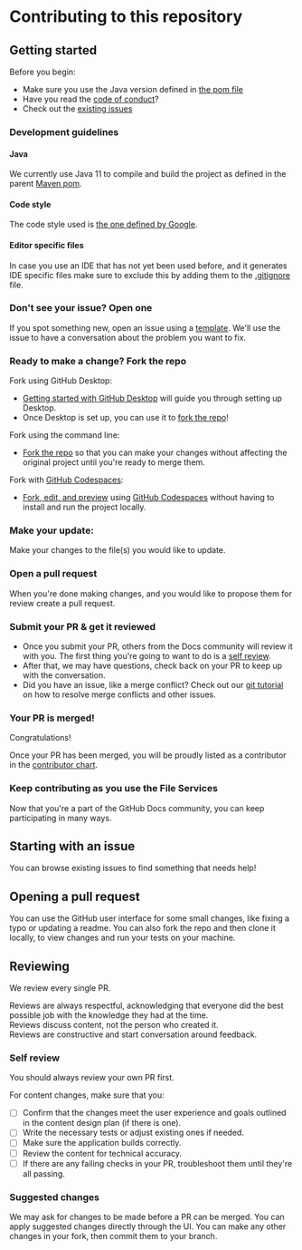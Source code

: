 # Contributing to this repository

## Getting started

Before you begin:

- Make sure you use the Java version defined in [the pom file](pom.xml)
- Have you read the [code of conduct](CODE_OF_CONDUCT.md)?
- Check out the [existing issues](https://github.com/mathiasbosman/file-services/issues)

### Development guidelines

#### Java

We currently use Java 11 to compile and build the project as defined in the
parent [Maven pom](pom.xml).

#### Code style

The code style used
is [the one defined by Google](https://google.github.io/styleguide/javaguide.html).

#### Editor specific files

In case you use an IDE that has not yet been used before, and it generates IDE specific files make
sure to exclude this by adding them to the [.gitignore](.gitignore) file.

### Don't see your issue? Open one

If you spot something new, open an issue using
a [template](https://github.com/mathiasbosman/file-services/issues/new/choose). We'll use the issue
to have a conversation about the problem you want to fix.

### Ready to make a change? Fork the repo

Fork using GitHub Desktop:

- [Getting started with GitHub Desktop](https://docs.github.com/en/desktop/installing-and-configuring-github-desktop/getting-started-with-github-desktop)
  will guide you through setting up Desktop.
- Once Desktop is set up, you can use it
  to [fork the repo](https://docs.github.com/en/desktop/contributing-and-collaborating-using-github-desktop/cloning-and-forking-repositories-from-github-desktop)!

Fork using the command line:

- [Fork the repo](https://docs.github.com/en/github/getting-started-with-github/fork-a-repo#fork-an-example-repository)
  so that you can make your changes without affecting the original project until you're ready to
  merge them.

Fork with [GitHub Codespaces](https://github.com/features/codespaces):

- [Fork, edit, and preview](https://docs.github.com/en/free-pro-team@latest/github/developing-online-with-codespaces/creating-a-codespace)
  using [GitHub Codespaces](https://github.com/features/codespaces) without having to install and
  run the project locally.

### Make your update:

Make your changes to the file(s) you would like to update.

### Open a pull request

When you're done making changes, and you would like to propose them for review create a pull
request.

### Submit your PR & get it reviewed

- Once you submit your PR, others from the Docs community will review it with you. The first thing
  you're going to want to do is a [self review](#self-review).
- After that, we may have questions, check back on your PR to keep up with the conversation.
- Did you have an issue, like a merge conflict? Check out
  our [git tutorial](https://lab.github.com/githubtraining/managing-merge-conflicts) on how to
  resolve merge conflicts and other issues.

### Your PR is merged!

Congratulations!

Once your PR has been merged, you will be proudly listed as a contributor in
the [contributor chart](https://github.com/mathiasbosman/file-services/graphs/contributors).

### Keep contributing as you use the File Services

Now that you're a part of the GitHub Docs community, you can keep participating in many ways.

## Starting with an issue

You can browse existing issues to find something that needs help!

## Opening a pull request

You can use the GitHub user interface for some small changes, like fixing a typo or updating a
readme. You can also fork the repo and then clone it locally, to view changes and run your tests on
your machine.

## Reviewing

We review every single PR.

Reviews are always respectful, acknowledging that everyone did the best possible job with the
knowledge they had at the time.  
Reviews discuss content, not the person who created it.  
Reviews are constructive and start conversation around feedback.

### Self review

You should always review your own PR first.

For content changes, make sure that you:

- [ ] Confirm that the changes meet the user experience and goals outlined in the content design
  plan (if there is one).
- [ ] Write the necessary tests or adjust existing ones if needed.
- [ ] Make sure the application builds correctly.
- [ ] Review the content for technical accuracy.
- [ ] If there are any failing checks in your PR, troubleshoot them until they're all passing.

### Suggested changes

We may ask for changes to be made before a PR can be merged. You can apply suggested changes
directly through the UI. You can make any other changes in your fork, then commit them to your
branch.